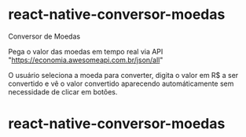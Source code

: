 ﻿# react-native-conversor-moedas
 Conversor de Moedas

 Pega o valor das moedas em tempo real via API
 "https://economia.awesomeapi.com.br/json/all"

 O usuário seleciona a moeda para converter, digita o valor em R$ a ser convertido e vê o valor convertido aparecendo automáticamente sem necessidade de clicar em botões.

# react-native-conversor-moedas

